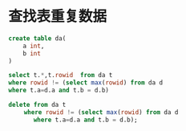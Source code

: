 # 查找表重复数据

```sql
create table da(
    a int,
    b int
)
```

```sql
select t.*,t.rowid  from da t
where rowid != (select max(rowid) from da d
where t.a=d.a and t.b = d.b)

```

```sql
delete from da t
　　 where rowid != (select max(rowid) from da d
       where t.a=d.a and t.b = d.b);
```
